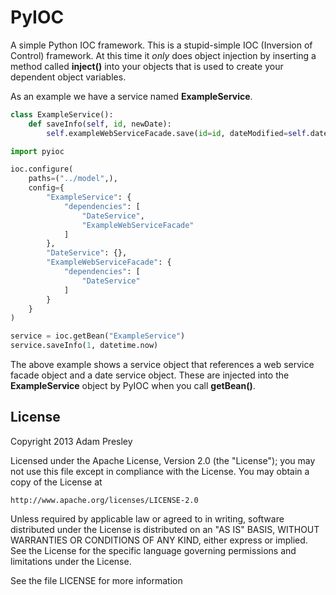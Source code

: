 # PyIOC

A simple Python IOC framework. This is a stupid-simple IOC (Inversion of Control) framework.
At this time it *only* does object injection by inserting a method called **inject()**
into your objects that is used to create your dependent object variables.

As an example we have a service named **ExampleService**.

```python
class ExampleService():
	def saveInfo(self, id, newDate):
		self.exampleWebServiceFacade.save(id=id, dateModified=self.dateService.toUTC(newDate))
```

```python
import pyioc

ioc.configure(
	paths=("../model",),
	config={
		"ExampleService": {
			"dependencies": [
				"DateService",
				"ExampleWebServiceFacade"
			]
		},
		"DateService": {},
		"ExampleWebServiceFacade": {
			"dependencies": [
				"DateService"
			]
		}
	}
)

service = ioc.getBean("ExampleService")
service.saveInfo(1, datetime.now)
```

The above example shows a service object that references a web service facade object
and a date service object. These are injected into the **ExampleService** object
by PyIOC when you call **getBean()**.

## License
Copyright 2013 Adam Presley

Licensed under the Apache License, Version 2.0 (the "License");
you may not use this file except in compliance with the License.
You may obtain a copy of the License at

    http://www.apache.org/licenses/LICENSE-2.0

Unless required by applicable law or agreed to in writing, software
distributed under the License is distributed on an "AS IS" BASIS,
WITHOUT WARRANTIES OR CONDITIONS OF ANY KIND, either express or implied.
See the License for the specific language governing permissions and
limitations under the License.

See the file LICENSE for more information